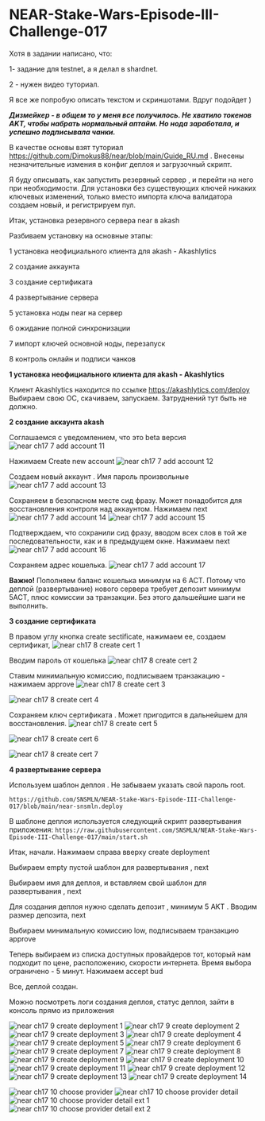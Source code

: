 # NEAR-Stake-Wars-Episode-III-Challenge-017

Хотя в задании написано, что:

1- задание для testnet, а я делал в shardnet. 

2 - нужен видео туториал. 

Я все же попробую описать текстом и скриншотами. Вдруг подойдет )

***Дизмейкер - в общем то у меня все получилось. Не хватило токенов AKT, чтобы набрать нормальный аптайм. Но нода заработала, и успешно подписывала чанки.***


В качестве основы взят туториал https://github.com/Dimokus88/near/blob/main/Guide_RU.md . Внесены незначительные измения в конфиг деплоя и загрузочный скрипт.

Я буду описывать, как запустить резервный сервер , и перейти на него при необходимости. Для установки без существующих ключей никаких ключевых изменений, только вместо импорта ключа валидатора создаем новый, и регистрируем пул. 

Итак, установка резервного сервера near в akash

Разбиваем установку на основные этапы:

1 установка неофициального клиента для akash - Akashlytics

2 создание аккаунта 

3 создание сертификата

4 развертывание сервера

5 установка ноды near на сервер

6 ожидание полной синхронизации

7 импорт ключей основной ноды, перезапуск

8 контроль онлайн и подписи чанков


**1 установка неофициального клиента для akash - Akashlytics**

Клиент Akashlytics находится по ссылке https://akashlytics.com/deploy
Выбираем свою ОС, скачиваем, запускаем. Затруднений тут быть не должно.


**2 создание аккаунта akash**

Соглашаемся с уведомлением, что это beta версия
![near ch17 7 add account 11](https://user-images.githubusercontent.com/76874974/188269853-c8546ee9-af6a-4f8d-a66b-afe72f94af46.png)

Нажимаем Create new account
![near ch17 7 add account 12](https://user-images.githubusercontent.com/76874974/188269873-88dad738-e660-45ff-9eda-17c696b90a00.png)

Создаем новый аккаунт . Имя пароль произвольные
![near ch17 7 add account 13](https://user-images.githubusercontent.com/76874974/188269877-eccbb1f4-2eff-4f01-8d74-19349b4067eb.png)

Сохраняем в безопасном месте сид фразу. Может понадобится для восстановления контроля над аккаунтом. Нажимаем next
![near ch17 7 add account 14](https://user-images.githubusercontent.com/76874974/188269888-a2be985a-60a3-4279-91ad-ae020c32e7dd.png)
![near ch17 7 add account 15](https://user-images.githubusercontent.com/76874974/188269896-bf2e4971-521c-4fc1-b1e5-51fb31c1c170.png)

Подтверждаем, что сохранили сид фразу, вводом всех слов в той же последовательности, как и в предыдущем окне. Нажимаем next
![near ch17 7 add account 16](https://user-images.githubusercontent.com/76874974/188269910-4f64bcb6-fe5d-4fc0-825b-2889d458f398.png)

Сохраняем адрес кошелька. 
![near ch17 7 add account 17](https://user-images.githubusercontent.com/76874974/188269923-6e769f5e-74a9-41ec-80a4-f55ca0b98443.png)

**Важно!** 
Пополняем баланс кошелька минимум на 6 ACT. Потому что деплой (развертывание) нового сервера требует депозит минимум 5ACT, плюс комиссии за транзакции. 
Без этого дальшейшие шаги не выполнить.


**3 создание сертификата**

В правом углу кнопка create sectificate, нажимаем ее, создаем сертификат, 
![near ch17 8 create cert 1](https://user-images.githubusercontent.com/76874974/188270076-394c0e14-a8c7-4f0e-a6e0-0d633f5410c2.png)

Вводим пароль от кошелька
![near ch17 8 create cert 2](https://user-images.githubusercontent.com/76874974/188270080-532521d4-dec7-4151-a627-0e42d3908584.png)

Ставим минимальную комиссию, подписываем транзакацию - нажимаем approve
![near ch17 8 create cert 3](https://user-images.githubusercontent.com/76874974/188270094-af1f3f16-53eb-47a0-b4b8-4918d70e7555.png)

![near ch17 8 create cert 4](https://user-images.githubusercontent.com/76874974/188270105-0d89c6f3-f7fe-4a22-be00-9b64a6109506.png)

Сохраняем ключ сертификата . Может пригодится в дальнейшем для восстановления.
![near ch17 8 create cert 5](https://user-images.githubusercontent.com/76874974/188270106-e1661f32-b158-4e7e-bb42-6091d4adba97.png)

![near ch17 8 create cert 6](https://user-images.githubusercontent.com/76874974/188270107-47608004-0d60-44fe-9b3a-ee5e7af09c4d.png)

![near ch17 8 create cert 7](https://user-images.githubusercontent.com/76874974/188270109-2001052a-9d4a-4380-a9dd-4b0b8fac0112.png)


**4 развертывание сервера**

Используем шаблон деплоя . Не забываем указать свой пароль root.

`https://github.com/SNSMLN/NEAR-Stake-Wars-Episode-III-Challenge-017/blob/main/near-snsmln.deploy `
      

В шаблоне деплоя используется следующий скрипт развертывания приложения:
`https://raw.githubusercontent.com/SNSMLN/NEAR-Stake-Wars-Episode-III-Challenge-017/main/start.sh`

Итак, начали.
Нажимаем справа вверху create deployment


Выбираем empty пустой шаблон для развертывания  , next

Выбираем имя для деплоя, и  вставляем свой шаблон для развертывания  , next
 
Для создания деплоя нужно сделать депозит , минимум 5 AKT . Вводим размер депозита, next

Выбираем минимальную комиссию low, подписываем транзакцию approve

Теперь выбираем из списка доступных провайдеров тот, который нам подходит по цене, расположению, скорости интернета. Время выбора ограничено - 5 минут. Нажимаем accept bud

Все, деплой создан. 

Можно посмотреть логи создания деплоя, статус деплоя, зайти в консоль прямо из приложения

![near ch17 9 create deployment 1](https://user-images.githubusercontent.com/76874974/188696074-8c69b0de-f235-4c53-bab9-dcc942873c0d.png)
![near ch17 9 create deployment 2](https://user-images.githubusercontent.com/76874974/188696097-fc4ac83a-84a0-49b4-8854-01130eb73698.png)
![near ch17 9 create deployment 3](https://user-images.githubusercontent.com/76874974/188696103-d6f2a006-1e08-4b20-b548-6c0094b09ac7.png)
![near ch17 9 create deployment 4](https://user-images.githubusercontent.com/76874974/188696108-d0ccc8dc-a015-45ad-b8ce-ca3f2d580ea0.png)
![near ch17 9 create deployment 5](https://user-images.githubusercontent.com/76874974/188696113-21ccd304-74a8-4591-927e-3285eef47114.png)
![near ch17 9 create deployment 6](https://user-images.githubusercontent.com/76874974/188696117-0d36e456-7784-4aa2-8dae-de06176a2462.png)
![near ch17 9 create deployment 7](https://user-images.githubusercontent.com/76874974/188696119-e536637f-3bb2-4dcb-bf6d-48b25c960103.png)
![near ch17 9 create deployment 8](https://user-images.githubusercontent.com/76874974/188696126-c1f8e561-b796-4506-ba74-578a033b8cb9.png)
![near ch17 9 create deployment 9](https://user-images.githubusercontent.com/76874974/188696132-0487344b-0ef3-4d69-b0ed-f0189b98c3bf.png)
![near ch17 9 create deployment 10](https://user-images.githubusercontent.com/76874974/188696142-35eb8229-64f8-44de-96fb-007560e13372.png)
![near ch17 9 create deployment 11](https://user-images.githubusercontent.com/76874974/188696147-5796298b-174c-4e73-87f4-86448bb26b98.png)
![near ch17 9 create deployment 12](https://user-images.githubusercontent.com/76874974/188696154-7d0fdc78-736b-4e05-bd5c-d8a5be08c953.png)
![near ch17 9 create deployment 13](https://user-images.githubusercontent.com/76874974/188696159-50ad0cb6-67e1-4831-834e-b770ab44167a.png)
![near ch17 9 create deployment 14](https://user-images.githubusercontent.com/76874974/188696168-36a8c2c5-6b0b-401d-ab1c-c3fc2bafa6d9.png)

      
![near ch17 10 choose provider](https://user-images.githubusercontent.com/76874974/188701192-9efd1b89-b7ff-47c4-a66a-39803d3c5541.png)
![near ch17 10 choose provider detail](https://user-images.githubusercontent.com/76874974/188701197-a8ae59e7-6ea3-4869-b6ee-42d81820d303.png)
![near ch17 10 choose provider detail ext 1](https://user-images.githubusercontent.com/76874974/188701206-6d3693ac-e3e4-4b17-9558-3ddcff9649cc.png)
![near ch17 10 choose provider detail ext 2](https://user-images.githubusercontent.com/76874974/188701207-5ac54835-660c-4bfe-88d8-50377c6ac69a.png)

      


